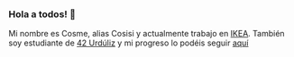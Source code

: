 ### Hola a todos! 👋

Mi nombre es Cosme, alias Cosisi y actualmente trabajo en [IKEA](https://www.ikea.es/).
También soy estudiante de [42 Urdúliz](https://www.42urduliz.com/) y mi progreso lo podéis seguir [aquí](https://profile.intra.42.fr/)

